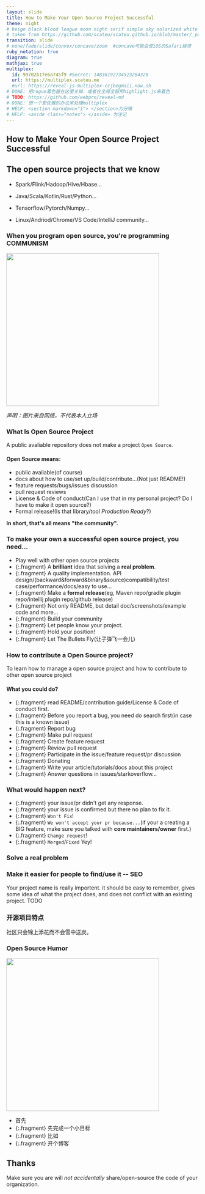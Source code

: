 ```yaml
---
layout: slide
title: How to Make Your Open Source Project Successful
theme: night
# beige black blood league moon night serif simple sky solarized white
# taken from https://github.com/scateu/scateu.github.io/blob/master/_posts/2016-12-30-reveal-demo.md
transition: slide 
# none/fade/slide/convex/concave/zoom  #concave可能会使iOS的Safari崩溃
ruby_notation: true
diagram: true
mathjax: true
multiplex:
  id: 99702b17e6a745f9 #Secret: 14830192734523284320
  url: https://multiplex.scateu.me
  #url: https://reveal-js-multiplex-ccjbegmaii.now.sh
# DONE: 把rogue着色器在这里关掉，或者在全局全部用highlight.js来着色
# TODO: https://github.com/webpro/reveal-md
# DONE: 想一个更优雅的办法来处理multiplex
# HELP: <section markdown="1"> </section>为分隔
# HELP: <aside class="notes"> </aside> 为注记
---
```


<section markdown="1">

# How to Make Your Open Source Project Successful

</section>


<section markdown="1">

## The open source projects that we know

* Spark/Flink/Hadoop/Hive/Hbase...

* Java/Scala/Kotlin/Rust/Python...

* Tensorflow/Pytorch/Numpy...

* Linux/Andriod/Chrome/VS Code/IntelliJ community...

</section>

<section markdown="1">

### When you program open source, you're programming COMMUNISM

<img width="400" src="https://live.staticflickr.com/1078/718933691_1b96fe6dee_z.jpg" rel="preload" as="image">

*声明：图片来自网络，不代表本人立场*

</section>


<section markdown="1">

### What Is Open Source Project

A public avaliable repository does not make a project `Open Source`.

#### Open Source means:

* public avaliable(of course)
* docs about how to use/set up/build/contribute...(Not just README!)
* feature requests/bugs/issues discussion
* pull request reviews
* License & Code of conduct(Can I use that in my personal project? Do I have to make it open source?)
* Formal release!(Is that library/tool *Production Ready*?)

**In short, that's all means "the community".**

</section>
 

<section markdown="1">

### To make your own a successful open source project, you need...

- Play well with other open source projects
- {:.fragment} A **brilliant** idea that solving a **real problem**.
- {:.fragment} A quality implementation. API design/(backward&forward&binary&source)compatibility/test case/performance/docs/easy to use...
- {:.fragment} Make a **formal release**(eg, Maven repo/gradle plugin repo/intellij plugin repo/github release)
- {:.fragment} Not only README, but detail doc/screenshots/example code and more...
- {:.fragment} Build your community
- {:.fragment} Let people know your project.
- {:.fragment} Hold your position!
- {:.fragment} Let The Bullets Fly(让子弹飞一会儿)

</section>


<section markdown="1">

### How to contribute a Open Source project?

To learn how to manage a open source project and how to contribute to other open source project

#### What you could do?

- {:.fragment} read README/contribution guide/License & Code of conduct first.
- {:.fragment} Before you report a bug, you need do search first(in case this is a known issue)
- {:.fragment} Report bug
- {:.fragment} Make pull request
- {:.fragment} Create feature request
- {:.fragment} Review pull request
- {:.fragment} Participate in the issue/feature request/pr discussion
- {:.fragment} Donating
- {:.fragment} Write your article/tutorials/docs about this project
- {:.fragment} Answer questions in issues/starkoverflow...

</section>


<section markdown="1">

### What would happen next?

- {:.fragment} your issue/pr didn't get any response.
- {:.fragment} your issue is confirmed but there no plan to fix it.
- {:.fragment} `Won't Fix`!
- {:.fragment} `We won't accept your pr because...`(if your a creating a BIG feature, make sure you talked with **core maintainers/owner** first.)
- {:.fragment} `Change request`!
- {:.fragment} `Merged`/`Fixed` Yey!

</section>


<section markdown="1">

### Solve a real problem



</section>


<section markdown="1">

### Make it easier for people to find/use it -- SEO

Your project name is really importent. it should be easy to remember, gives some idea of what the project does, and does not conflict with an existing project.
TODO

</section>


<section markdown="1">

### 开源项目特点

社区只会锦上添花而不会雪中送炭。

</section>
 


















<section markdown="1">

### Open Source Humor

<img width="400" src="https://brunocapuano.files.wordpress.com/2015/12/strip-vision-open-source-650-finalenglish.jpg" rel="preload" as="image">

</section>


<section markdown="1">

 - 首先
 - {:.fragment} 先完成一个小目标
 - {:.fragment} 比如
 - {:.fragment} 开个博客

</section> 





<section markdown="1">

## Thanks

Make sure you are will *not accidentally* share/open-source the code of your organization.

</section>
